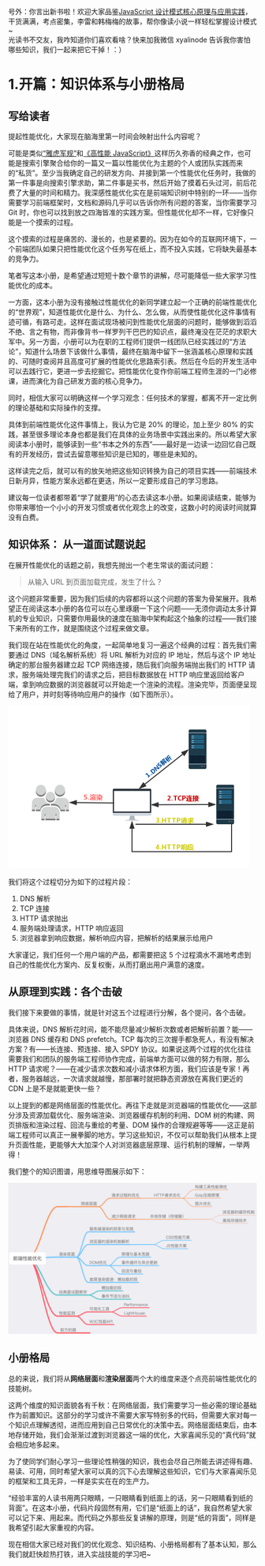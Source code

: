号外：你言出新书啦！欢迎大家品鉴[JavaScript 设计模式核⼼原理与应⽤实践](https://juejin.cn/book/6844733790204461070)，干货满满，考点密集，李雷和韩梅梅的故事，帮你像读小说一样轻松掌握设计模式~   
光读书不交友，我咋知道你们喜欢看啥？快来加我微信 xyalinode 告诉我你害怕哪些知识，我们一起来把它干掉！：）
# 1.开篇：知识体系与小册格局
## 写给读者
提起性能优化，大家现在脑海里第一时间会映射出什么内容呢？

可能是类似[“雅虎军规”](https://developer.yahoo.com/performance/rules.html?guccounter=1)和[《高性能 JavaScript》](https://book.douban.com/subject/5362856/)这样历久弥香的经典之作，也可能是搜索引擎聚合给你的一篇又一篇以性能优化为主题的个人或团队实践而来的“私货”。至少当我确定自己的研发方向、并接到第一个性能优化任务时，我做的第一件事是向搜索引擎求助，第二件事是买书，然后开始了摸着石头过河，前后花费了大量的时间和精力。我深感性能优化实在是前端知识树中特别的一环——当你需要学习前端框架时，文档和源码几乎可以告诉你所有问题的答案，当你需要学习 Git 时，你也可以找到放之四海皆准的实践方案。但性能优化却不一样，它好像只能是一个摸索的过程。  

这个摸索的过程是痛苦的、漫长的，也是紧要的。因为在如今的互联网环境下，一个前端团队如果只把性能优化这个任务写在纸上，而不投入实践，它将缺失最基本的竞争力。    

笔者写这本小册，是希望通过短短十数个章节的讲解，尽可能降低一些大家学习性能优化的成本。  

一方面，这本小册为没有接触过性能优化的新同学建立起一个正确的前端性能优化的“世界观”，知道性能优化是什么、为什么、怎么做，从而使性能优化这件事情有迹可循，有路可走。这样在面试现场被问到性能优化层面的问题时，能够做到滔滔不绝、言之有物，而非像背书一样罗列干巴巴的知识点，最终淹没在茫茫的求职大军中。另一方面，小册可以为在职的工程师们提供一线团队已经实践过的“方法论”，知道什么场景下该做什么事情，最终在脑海中留下一张涵盖核心原理和实践的、可随时查阅并且高度可扩展的性能优化思路索引表。然后在今后的开发生活中可以去践行它，更进一步去挖掘它。把性能优化变作你前端工程师生涯的一门必修课，进而演化为自己研发方面的核心竞争力。       

同时，相信大家可以明确这样一个学习观念：任何技术的掌握，都离不开一定比例的理论基础和实际操作的支撑。

具体到前端性能优化这件事情上，我认为它是 20% 的理论，加上至少 80% 的实践，甚至很多理论本身也都是我们在具体的业务场景中实践出来的。所以希望大家阅读本小册时，能够读到一些“书本之外的东西”——最好是一边读一边回忆自己既有的开发经历，尝试去留意哪些知识是已知的，哪些是未知的。 

这样读完之后，就可以有的放矢地把这些知识转换为自己的项目实践——前端技术日新月异，性能方案永远都在更迭，所以一定要形成自己的学习思路。   

建议每一位读者都带着“学了就要用”的心态去读这本小册。如果阅读结束，能够为你带来哪怕一个小小的开发习惯或者优化观念上的改变，这数小时的阅读时间就算没有白费。  
    
## 知识体系： 从一道面试题说起

在展开性能优化的话题之前，我想先抛出一个老生常谈的面试问题：   

> 从输入 URL 到页面加载完成，发生了什么？   

这个问题非常重要，因为我们后续的内容都将以这个问题的答案为骨架展开。我希望正在阅读这本小册的各位可以在心里琢磨一下这个问题——无须你调动太多计算机的专业知识，只需要你用最快的速度在脑海中架构起这个抽象的过程——我们接下来所有的工作，就是围绕这个过程来做文章。       

我们现在站在性能优化的角度，一起简单地复习一遍这个经典的过程：首先我们需要通过 DNS（域名解析系统）将 URL 解析为对应的 IP 地址，然后与这个 IP 地址确定的那台服务器建立起 TCP 网络连接，随后我们向服务端抛出我们的 HTTP 请求，服务端处理完我们的请求之后，把目标数据放在 HTTP 响应里返回给客户端，拿到响应数据的浏览器就可以开始走一个渲染的流程。渲染完毕，页面便呈现给了用户，并时刻等待响应用户的操作（如下图所示）。

![](./images/16685737b823244c~tplv-t2oaga2asx-image.image.png)

我们将这个过程切分为如下的过程片段：

1. DNS 解析
2. TCP 连接
3. HTTP 请求抛出
4. 服务端处理请求，HTTP 响应返回
5. 浏览器拿到响应数据，解析响应内容，把解析的结果展示给用户
   
大家谨记，我们任何一个用户端的产品，都需要把这 5 个过程滴水不漏地考虑到自己的性能优化方案内、反复权衡，从而打磨出用户满意的速度。       

## 从原理到实践：各个击破

我们接下来要做的事情，就是针对这五个过程进行分解，各个提问，各个击破。

具体来说，DNS 解析花时间，能不能尽量减少解析次数或者把解析前置？能——浏览器 DNS 缓存和 DNS prefetch。TCP 每次的三次握手都急死人，有没有解决方案？有——长连接、预连接、接入 SPDY 协议。如果说这两个过程的优化往往需要我们和团队的服务端工程师协作完成，前端单方面可以做的努力有限，那么 HTTP 请求呢？——在减少请求次数和减小请求体积方面，我们应该是专家！再者，服务器越远，一次请求就越慢，那部署时就把静态资源放在离我们更近的 CDN 上是不是就能更快一些？     

以上提到的都是网络层面的性能优化。再往下走就是浏览器端的性能优化——这部分涉及资源加载优化、服务端渲染、浏览器缓存机制的利用、DOM 树的构建、网页排版和渲染过程、回流与重绘的考量、DOM 操作的合理规避等等——这正是前端工程师可以真正一展拳脚的地方。学习这些知识，不仅可以帮助我们从根本上提升页面性能，更能够大大加深个人对浏览器底层原理、运行机制的理解，一举两得！    
   
我们整个的知识图谱，用思维导图展示如下：    
 
![](./images/1669f5358f63c0f8~tplv-t2oaga2asx-image.image.png) 

## 小册格局

总的来说，我们将从**网络层面**和**渲染层面**两个大的维度来逐个点亮前端性能优化的技能树。     

这两个维度的知识面貌各有千秋：在网络层面，我们需要学习一些必需的理论基础作为前置知识。这部分的学习或许不需要大家写特别多的代码，但需要大家对每一个知识点理解透彻，进而应用到自己日常优化的决策中去。网络层面结束后，由本地存储开始，我们会渐渐过渡到浏览器这一端的优化，大家喜闻乐见的“真代码”就会相应地多起来。

为了使同学们耐心学习一些理论性稍强的知识，我也会尽自己所能去讲述得有趣、易读、可用，同时希望大家可以真的沉下心去理解这些知识，它们与大家喜闻乐见的框架和工具无异，一样是实实在在的生产力。       

“经验丰富的人读书用两只眼睛，一只眼睛看到纸面上的话，另一只眼睛看到纸的背面”。在这本小册，代码片段固然有用，它们是“纸面上的话”，我自然希望大家可以记下来、用起来。而代码之外那些反复讲解的原理，则是“纸的背面”，同样是我希望引起大家重视的内容。    
    
现在相信大家已经对我们的优化观念、知识结构、小册格局都有了基本认知，那么我们就赶快趁热打铁，进入实战技能的学习吧~

